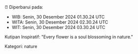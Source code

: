 ⏰ Diperbarui pada:
- WIB: Senin, 30 Desember 2024 01.30.24 UTC
- WITA: Senin, 30 Desember 2024 02.30.24 UTC
- WIT: Senin, 30 Desember 2024 03.30.24 UTC

Kutipan Inspiratif:
"Every flower is a soul blossoming in nature."


Kategori: nature

